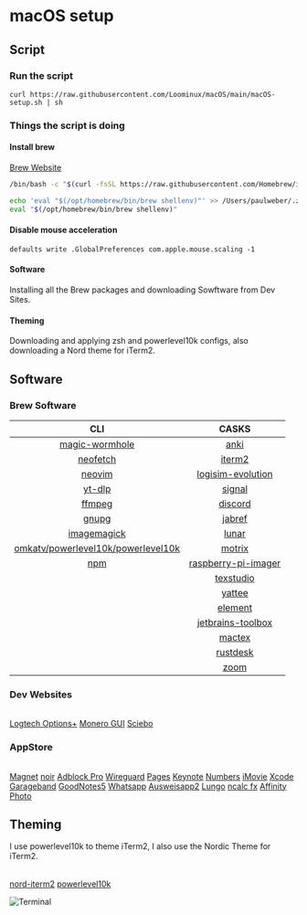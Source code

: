 # macOS setup

## Script

### Run the script

`curl https://raw.githubusercontent.com/Loominux/macOS/main/macOS-setup.sh | sh`

### Things the script is doing

#### Install brew

[Brew Website](https://brew.sh)

```sh
/bin/bash -c "$(curl -fsSL https://raw.githubusercontent.com/Homebrew/install/HEAD/install.sh)"

echo 'eval "$(/opt/homebrew/bin/brew shellenv)"' >> /Users/paulweber/.zprofile
eval "$(/opt/homebrew/bin/brew shellenv)"
```

#### Disable mouse acceleration
`defaults write .GlobalPreferences com.apple.mouse.scaling -1`

#### Software
Installing all the Brew packages and downloading Sowftware from Dev Sites.

#### Theming
Downloading and applying zsh and powerlevel10k configs, also downloading a Nord theme for iTerm2.


## Software

### Brew Software
|CLI|CASKS|
|:---:|:---:|
|[magic-wormhole](https://github.com/magic-wormhole/magic-wormhole)|[anki](https://apps.ankiweb.net)|
|[neofetch](https://github.com/dylanaraps/neofetch)|[iterm2](https://iterm2.com)|
|[neovim](https://neovim.io)|[logisim-evolution](https://github.com/logisim-evolution/logisim-evolution)|
|[yt-dlp](https://github.com/yt-dlp/yt-dlp)|[signal](https://www.signal.org/de/)|
|[ffmpeg](https://ffmpeg.org)|[discord](https://discord.com)|
|[gnupg](https://gnupg.org)|[jabref](https://www.jabref.org)|
|[imagemagick](https://imagemagick.org)|[lunar](https://lunar.fyi)|
|[omkatv/powerlevel10k/powerlevel10k](https://github.com/romkatv/powerlevel10k)|[motrix](https://motrix.app)|
|[npm](https://www.npmjs.com)|[raspberry-pi-imager](https://www.raspberrypi.com/software/)|
||[texstudio](https://texstudio.org)|
||[yattee](https://github.com/yattee/yattee)|
||[element](https://element.io)|
||[jetbrains-toolbox](https://www.jetbrains.com/toolbox-app/)|
||[mactex](https://www.tug.org/mactex/)|
||[rustdesk](https://rustdesk.com)|
||[zoom](https://zoom.us)|

### Dev Websites
||
|:---:|
[Logtech Options+](https://www.logitech.com/en-us/software/logi-options-plus.html)
[Monero GUI](https://www.getmonero.org/downloads/)
[Sciebo](https://hochschulcloud.nrw)

### AppStore
||
|:---:|
[Magnet](https://apps.apple.com/de/app/magnet/id441258766?mt=12)
[noir](https://apps.apple.com/de/app/noir-dark-mode-for-safari/id1592917505?mt=12)
[Adblock Pro](https://apps.apple.com/de/app/adblock-pro-safari-erweiterung/id1018301773)
[Wireguard](https://apps.apple.com/de/app/wireguard/id1451685025?mt=12)
[Pages](https://apps.apple.com/de/app/pages/id409201541?mt=12)
[Keynote](https://apps.apple.com/de/app/keynote/id409183694?mt=12)
[Numbers](https://apps.apple.com/de/app/numbers/id409203825?mt=12)
[iMovie](https://apps.apple.com/de/app/imovie/id408981434?mt=12)
[Xcode](https://apps.apple.com/de/app/xcode/id497799835?mt=12)
[Garageband](https://apps.apple.com/de/app/garageband/id682658836?mt=12)
[GoodNotes5](https://apps.apple.com/de/app/goodnotes-5/id1444383602)
[Whatsapp](https://apps.apple.com/de/app/whatsapp-desktop/id1147396723?mt=12)
[Ausweisapp2](https://apps.apple.com/de/app/ausweisapp2/id948660805)
[Lungo](https://apps.apple.com/de/app/lungo/id1263070803?mt=12)
[ncalc fx](https://apps.apple.com/de/app/ncalc-taschenrechner-plus/id1449106995)
[Affinity Photo](https://apps.apple.com/de/app/affinity-photo/id824183456?mt=12)

## Theming
I use powerlevel10k to theme iTerm2, I also use the Nordic Theme for iTerm2.

| |
|:---:|
[nord-iterm2](https://github.com/arcticicestudio/nord-iterm2)
[powerlevel10k](https://github.com/romkatv/powerlevel10k)

![Terminal](https://user-images.githubusercontent.com/115210873/198879694-5e458251-2b31-4866-8c1a-10bc77586d02.png)
